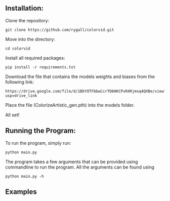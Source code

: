 ## Installation:
Clone the repository:

    git clone https://github.com/rygall/colorvid.git


Move into the directory:

    cd colorvid


Install all required packages:

    pip install -r requirements.txt


Download the file that contains the models weights and biases from the following link:

    https://drive.google.com/file/d/1BkYOTFbbwCcrTO6HKCPxR4Rjmsq4QXBe/view?usp=drive_link

Place the file (ColorizeArtistic_gen.pth) into the models folder.

All set!

## Running the Program:
To run the program, simply run:

    python main.py 

The program takes a few arguments that can be provided using commandline to run the program. All the arguments can be found using

    python main.py -h




## Examples
